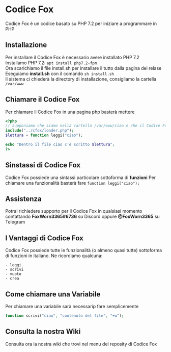 # Codice Fox
Codice Fox è un codice basato su PHP 7.2 per iniziare a programmare in PHP

## Installazione
Per installare il Codice Fox è necessario avere installato PHP 7.2<br>
Installamo PHP 7.2: `apt install php7.2-fpm`<br>
Ora scarichiamo il file install.sh per installare il tutto dalla pagina dei relase<br>
Eseguiamo **install.sh** con il comando `sh install.sh`<br>
Il sistema ci chiederà la directory di installazione, consigliamo la cartella `/var/www`

## Chiamare il Codice Fox
Per chiamare il Codice Fox in una pagina php basterà mettere
```php
<?php
// Supponiamo che siamo nella cartella /var/www/ciao e che il Codice Fox sia in /var/www/cfox/
include("../cfox/loader.php");
$lettura = function leggi("ciao");

echo "Dentro il file ciao c'è scritto $lettura";
?>
```


## Sinstassi di Codice Fox
Codice Fox possiede una sintassi particolare sottoforma di **funzioni**
Per chiamare una funzionalità basterà fare `function leggi("ciao");`

## Assistenza
Potrai richiedere supporto per il Codice Fox in qualsiasi momento contattando **FoxWorn3365#6736** su Discord oppure **@FoxWorn3365** su Telegram

## I Vantaggi di Codice Fox
Codice Fox possiede tutte le funzionalità (o almeno quasi tutte) sottoforma di funzioni in italiano.
Ne ricordiamo qualcuna:
```
- leggi
- scrivi
- vuoto
- crea
```
 
 ## Come chiamare una Variabile
 Per chiamare una variabile sarà necessarip fare semplicemente
 ```php
 function scrivi("ciao", "contenuto del file", "+w");
 ```

## Consulta la nostra Wiki
Consulta ora la nostra wiki che trovi nel menu del reposity di Codice Fox

